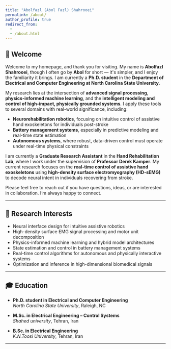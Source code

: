 ```yaml
---
title: "Abolfazl (Abol Fazl) Shahrooei"
permalink: /about/
author_profile: true
redirect_from: 
  - 
  - /about.html
---
```



## 👋 Welcome

Welcome to my homepage, and thank you for visiting. My name is **Abolfazl Shahrooei**, though I often go by **Abol** for short — it's simpler, and I enjoy the familiarity it brings. I am currently a **Ph.D. student** in the **Department of Electrical and Computer Engineering at North Carolina State University**.

My research lies at the intersection of **advanced signal processing**, **physics-informed machine learning**, and the **intelligent modeling and control of high-impact, physically grounded systems**. I apply these tools to several domains with real-world significance, including:

- **Neurorehabilitation robotics**, focusing on intuitive control of assistive hand exoskeletons for individuals post-stroke  
- **Battery management systems**, especially in predictive modeling and real-time state estimation  
- **Autonomous systems**, where robust, data-driven control must operate under real-time physical constraints

I am currently a **Graduate Research Assistant** in the **Hand Rehabilitation Lab**, where I work under the supervision of **Professor Derek Kamper**. My current research focuses on the **real-time control of assistive hand exoskeletons** using **high-density surface electromyography (HD-sEMG)** to decode neural intent in individuals recovering from stroke.

Please feel free to reach out if you have questions, ideas, or are interested in collaboration. I’m always happy to connect.

---

## 🔬 Research Interests

- Neural interface design for intuitive assistive robotics  
- High-density surface EMG signal processing and motor unit decomposition  
- Physics-informed machine learning and hybrid model architectures  
- State estimation and control in battery management systems  
- Real-time control algorithms for autonomous and physically interactive systems  
- Optimization and inference in high-dimensional biomedical signals

---

## 🎓 Education

- **Ph.D. student in Electrical and Computer Engineering**  
  *North Carolina State University*, Raleigh, NC  

- **M.Sc. in Electrical Engineering – Control Systems**  
  *Shahed university*, Tehran, Iran   

- **B.Sc. in Electrical Engineering**  
  *K.N.Toosi University*, Tehran, Iran   


---












